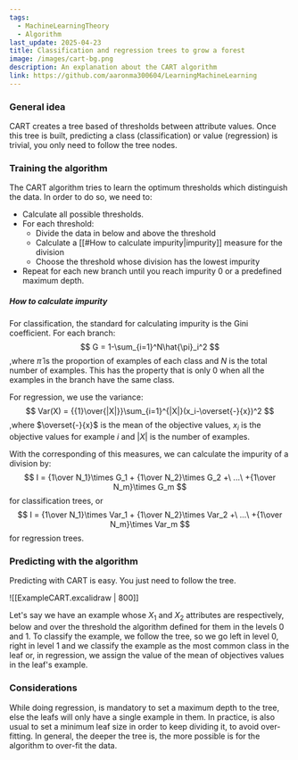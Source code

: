 ```yaml
---
tags:
  - MachineLearningTheory
  - Algorithm
last_update: 2025-04-23
title: Classification and regression trees to grow a forest
image: /images/cart-bg.png
description: An explanation about the CART algorithm 
link: https://github.com/aaronma300604/LearningMachineLearning
---
```


### General idea

CART creates a tree based of thresholds  between attribute values.  Once this tree is built, predicting a class (classification) or value (regression) is trivial, you only need to follow the tree nodes. 

### Training the algorithm 

The CART algorithm tries to learn the optimum thresholds which distinguish the data. In order to do so, we need to:

- Calculate all possible thresholds.
- For each threshold:
	-  Divide the data in below and above the threshold
	- Calculate a [[#How to calculate impurity|impurity]] measure for the division
	- Choose the threshold whose division has the lowest impurity
- Repeat for each new branch until you reach impurity 0 or a predefined maximum depth.  

##### How to calculate impurity

For classification, the standard for calculating impurity is the Gini coefficient. For each branch:
$$
G = 1-\sum_{i=1}^N\hat{\pi}_i^2
$$
,where $\hat{\pi}$ is the proportion of examples of each class and $N$ is the total number of examples.
This has the property that is only 0 when all the examples in the branch have the same class.

For regression, we use the variance:
$$
Var(X) = {{1}\over{|X|}}\sum_{i=1}^{|X|}(x_i-\overset{-}{x})^2 
$$
,where $\overset{-}{x}$ is the mean of the objective values, $x_i$ is the objective values for example $i$ and $|X|$ is the number of examples.

With the corresponding of this measures, we can calculate the impurity of a division by:
$$
I = {1\over N_1}\times G_1 + {1\over N_2}\times G_2 +\ ...\ +{1\over N_m}\times G_m 
$$
for classification trees, or
$$
I = {1\over N_1}\times Var_1 + {1\over N_2}\times Var_2 +\ ...\ +{1\over N_m}\times Var_m 
$$
for regression trees.

### Predicting with the algorithm

Predicting with CART is easy. You just need to follow the tree. 

![[ExampleCART.excalidraw | 800]]

Let's say we have an example whose $X_1$ and $X_2$ attributes are respectively, below and over the threshold the algorithm defined for them in the levels 0 and 1. To classify the example, we follow the tree, so we go left in level 0, right in level 1 and we classify the example as the most common class in the leaf or, in regression, we assign the value of the mean of objectives values in the leaf's example. 

### Considerations

While doing regression, is mandatory to set a maximum depth to the tree, else the leafs will only have a single example in them. In practice, is also usual to set a minimum leaf size in order to keep dividing it, to avoid over-fitting. In general, the deeper the tree is, the more possible is for the algorithm to over-fit the data.


